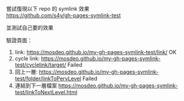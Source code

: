 嘗試復現以下 repo 的 symlink 效果  
<https://github.com/s4y/gh-pages-symlink-test>

並測試自己要的效果

驗證頁面：

1. link: https://mosdeo.github.io/my-gh-pages-symlink-test/link/ OK
2. cycle link: https://mosdeo.github.io/my-gh-pages-symlink-test/cyclelink/target/ Failed
3. 回上一層: https://mosdeo.github.io/my-gh-pages-symlink-test/folder/linkToPervLevel Failed
4. 連結到下一層檔案 https://mosdeo.github.io/my-gh-pages-symlink-test/linkToNextLevel.html